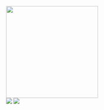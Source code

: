 
<div>
 
  <img height="250em" src="https://github-readme-stats.vercel.app/api?username=yaryDpoan&show_icons=true&theme=dracula&include_all_commits=true&count_private=true"/>
   
 
<div> 
  <a href="https://instagram.com/d.poan" target="_blank"><img src="https://img.shields.io/badge/-Instagram-%23E4405F?style=for-the-badge&logo=instagram&logoColor=white" target="_blank"></a>
  <a href = "mailto:yarydev#@gmail.com"><img src="https://img.shields.io/badge/-Gmail-%23333?style=for-the-badge&logo=gmail&logoColor=white" target="_blank" ></a>
  
